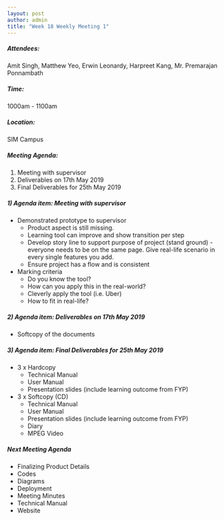 ```yaml
---
layout: post
author: admin
title: "Week 18 Weekly Meeting 1"
---
```


##### Attendees:
Amit Singh, Matthew Yeo, Erwin Leonardy, Harpreet Kang, Mr. Premarajan Ponnambath

##### Time:
1000am - 1100am

##### Location: 
SIM Campus

##### Meeting Agenda:
1. Meeting with supervisor
2. Deliverables on 17th May 2019
3. Final Deliverables for 25th May 2019

##### 1) Agenda item: Meeting with supervisor
- Demonstrated prototype to supervisor
  - Product aspect is still missing.
  - Learning tool can improve and show transition per step
  - Develop story line to support purpose of project (stand ground) - everyone needs to be on the same page. Give real-life scenario in every single features you add. 
  - Ensure project has a flow and is consistent
- Marking criteria
  - Do you know the tool?
  - How can you apply this in the real-world?
  - Cleverly apply the tool (i.e. Uber)
  - How to fit in real-life?

##### 2) Agenda item: Deliverables on 17th May 2019
- Softcopy of the documents

##### 3) Agenda item: Final Deliverables for 25th May 2019
- 3 x Hardcopy
  - Technical Manual
  - User Manual
  - Presentation slides (include learning outcome from FYP)
- 3 x Softcopy (CD)
  - Technical Manual
  - User Manual
  - Presentation slides (include learning outcome from FYP)
  - Diary
  - MPEG Video

##### Next Meeting Agenda
- Finalizing Product Details
- Codes
- Diagrams
- Deployment
- Meeting Minutes
- Technical Manual
- Website
